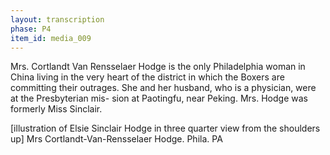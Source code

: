 ```yaml
---
layout: transcription
phase: P4
item_id: media_009
---
```


Mrs. Cortlandt Van Rensselaer Hodge
is the only Philadelphia woman in China
living in the very heart of the district in
which the Boxers are committing their
outrages. She and her husband, who is a
physician, were at the Presbyterian mis-
sion at Paotingfu, near Peking. Mrs. Hodge
was formerly Miss Sinclair.

[illustration of Elsie Sinclair Hodge in three quarter view from the shoulders up]
Mrs Cortlandt-Van-Rensselaer Hodge. Phila. PA
